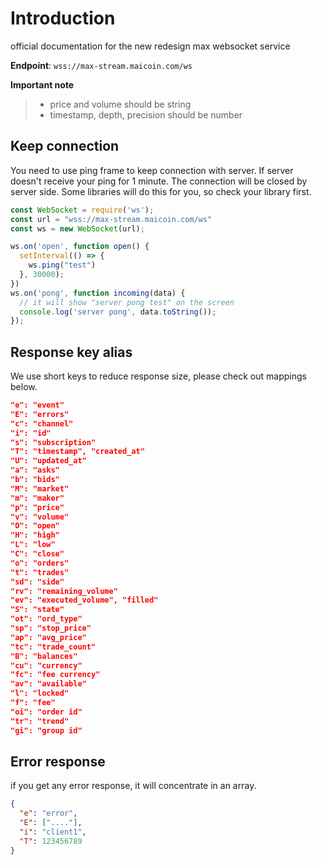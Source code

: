 # Introduction

official documentation for the new redesign max websocket service

__Endpoint__: `wss://max-stream.maicoin.com/ws`

__Important note__
> * price and volume should be string
> * timestamp, depth, precision should be number

## Keep connection
You need to use ping frame to keep connection with server. If server doesn't receive your ping for 1 minute. The connection will be closed by server side. Some libraries will do this for you, so check your library first.

```javascript
const WebSocket = require('ws');
const url = "wss://max-stream.maicoin.com/ws"
const ws = new WebSocket(url);

ws.on('open', function open() {
  setInterval(() => {
    ws.ping("test")
  }, 30000);
})
ws.on('pong', function incoming(data) {
  // it will show "server pong test" on the screen
  console.log('server pong', data.toString());
});
```

## Response key alias
We use short keys to reduce response size, please check out mappings below.

```json
"e": "event"
"E": "errors"
"c": "channel"
"i": "id"
"s": "subscription"
"T": "timestamp", "created_at"
"U": "updated_at"
"a": "asks"
"b": "bids"
"M": "market"
"m": "maker"
"p": "price"
"v": "volume"
"O": "open"
"H": "high"
"L": "low"
"C": "close"
"o": "orders"
"t": "trades"
"sd": "side"
"rv": "remaining_volume"
"ev": "executed_volume", "filled"
"S": "state"
"ot": "ord_type"
"sp": "stop_price"
"ap": "avg_price"
"tc": "trade_count"
"B": "balances"
"cu": "currency"
"fc": "fee currency"
"av": "available"
"l": "locked"
"f": "fee"
"oi": "order id"
"tr": "trend"
"gi": "group id"
```

## Error response

if you get any error response, it will concentrate in an array.

```json
{
  "e": "error",
  "E": ["...."],
  "i": "client1",
  "T": 123456789
}
```